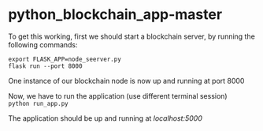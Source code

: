 # python_blockchain_app-master

To get this working, first we should start a blockchain server, by running the following commands:

`export FLASK_APP=node_seerver.py`</br>
`flask run --port 8000`

One instance of our blockchain node is now up and running at port 8000

Now, we have to run the application (use different terminal session) </br>
`python run_app.py`

The application should be up and running at *localhost:5000*
